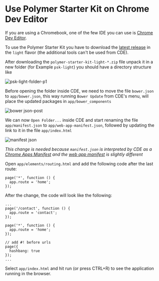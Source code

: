# Use Polymer Starter Kit on Chrome Dev Editor

If you are using a Chromebook, one of the few IDE you can use is [Chrome Dev Editor](https://github.com/GoogleChrome/chromedeveditor).

To use the Polymer Starter Kit you have to download the [latest release](https://github.com/PolymerElements/polymer-starter-kit/releases) in the `light` flavor (the additional tools can't be used from CDE).

After downloading the `polymer-starter-kit-light-*.zip` file unpack it in a new folder (for Example `psk-light`) you should have a directory structure like 

![psk-light-folder-p1](https://cloud.githubusercontent.com/assets/1431346/9451900/a73ffcf2-4ab1-11e5-8742-e0b5523ba9d5.png)


Before opening the folder inside CDE, we need to move the file `bower.json` to `app/bower.json`, this way running `Bower Update` from CDE's menu, will place the updated packages in `app/bower_components`

![bower json-post](https://cloud.githubusercontent.com/assets/1431346/9452119/c5826a46-4ab2-11e5-96c5-00cf404d9c50.png)


We can now `Open Folder...` inside CDE and start renaming the file `app/manifest.json` to `app/web-app-manifest.json`, followed by updating the link to it in the file `app/index.html`

![manifest json](https://cloud.githubusercontent.com/assets/1431346/9452182/27e41478-4ab3-11e5-8e40-d7c0f1249feb.png)


*This change is needed because `manifest.json` is interpreted by CDE as a [Chrome Apps Manifest](https://developer.chrome.com/extensions/manifest) and the [web app manifest](https://w3c.github.io/manifest/) is slightly different*

Open `app/elements/routing.html` and add the following code after the last route:

```
page('*', function () {
  app.route = 'home';
});
```

After the change, the code will look like the following:

```
...
page('/contact', function () {
  app.route = 'contact';
});

page('*', function () {
  app.route = 'home';
});

// add #! before urls
page({
  hashbang: true
});
...
```


Select `app/index.html` and hit run (or press CTRL+R) to see the application running in the browser.
